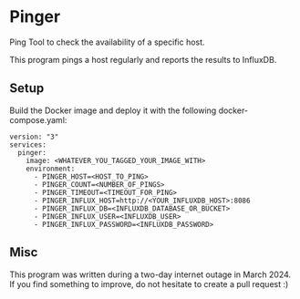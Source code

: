 # Pinger
Ping Tool to check the availability of a specific host.

This program pings a host regularly and reports the results to InfluxDB.

## Setup
Build the Docker image and deploy it with the following docker-compose.yaml:

```
version: "3"
services:
  pinger:
    image: <WHATEVER_YOU_TAGGED_YOUR_IMAGE_WITH>
    environment:
      - PINGER_HOST=<HOST_TO_PING>
      - PINGER_COUNT=<NUMBER_OF_PINGS>
      - PINGER_TIMEOUT=<TIMEOUT_FOR_PING>
      - PINGER_INFLUX_HOST=http://<YOUR_INFLUXDB_HOST>:8086
      - PINGER_INFLUX_DB=<INFLUXDB_DATABASE_OR_BUCKET>
      - PINGER_INFLUX_USER=<INFLUXDB_USER>
      - PINGER_INFLUX_PASSWORD=<INFLUXDB_PASSWORD>
```

## Misc
This program was written during a two-day internet outage in March 2024. If you find something to improve, do not hesitate to create a pull request :)